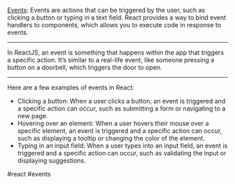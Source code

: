 [Events](https://pandaquests.medium.com/events-in-reactjs-c664d99a5492): Events are actions that can be triggered by the user, such as clicking a button or typing in a text field. React provides a way to bind event handlers to components, which allows you to execute code in response to events.
***


In ReactJS, an event is something that happens within the app that triggers a specific action. It’s similar to a real-life event, like someone pressing a button on a doorbell, which triggers the door to open.
***

Here are a few examples of events in React:

-   Clicking a button: When a user clicks a button, an event is triggered and a specific action can occur, such as submitting a form or navigating to a new page.
-   Hovering over an element: When a user hovers their mouse over a specific element, an event is triggered and a specific action can occur, such as displaying a tooltip or changing the color of the element.
-   Typing in an input field: When a user types into an input field, an event is triggered and a specific action can occur, such as validating the input or displaying suggestions.


#react #events 
